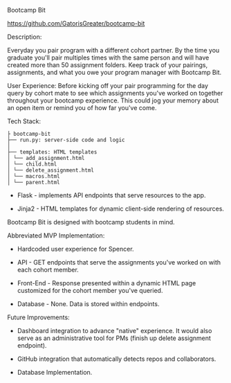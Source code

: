 Bootcamp Bit

https://github.com/GatorisGreater/bootcamp-bit

Description:

Everyday you pair program with a different cohort partner. By the time you graduate you'll pair multiples times with the same person and will have created more than 50 assignment folders. Keep track of your pairings, assignments, and what you owe your program manager with Bootcamp Bit.

User Experience:
Before kicking off your pair programming for the day query by cohort mate to see which assignments you've worked on together throughout your bootcamp experience. This could jog your memory about an open item or remind you of how far you've come.

Tech Stack:

    ├ bootcamp-bit
    ├── run.py: server-side code and logic 
    │ 
    ├── templates: HTML templates 
    │ └── add_assignment.html
    │ └── child.html    
    │ └── delete_assignment.html    
    │ └── macros.html
    │ └── parent.html

* Flask - implements API endpoints that serve resources to the app.

* Jinja2 - HTML templates for dynamic client-side rendering of resources.

Bootcamp Bit is designed with bootcamp students in mind.

Abbreviated MVP Implementation:
* Hardcoded user experience for Spencer.

* API - GET endpoints that serve the assignments you've worked on with each cohort member. 

* Front-End - Response presented within a dynamic HTML page customized for the cohort member you've queried.

* Database - None. Data is stored within endpoints.

Future Improvements:

* Dashboard integration to advance "native" experience. It would also serve as an administrative tool for PMs (finish up delete assignment endpoint).

* GitHub integration that automatically detects repos and collaborators.

* Database Implementation.